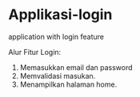 # Applikasi-login
application with login feature

Alur Fitur Login:
1. Memasukkan email dan password
2. Memvalidasi masukan.
3. Menampilkan halaman home.
